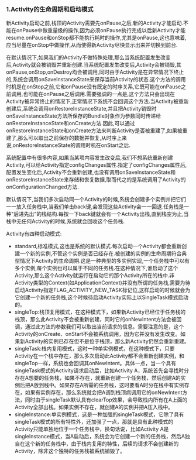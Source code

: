 ### 1.Activity的生命周期和启动模式

新Activity启动之前,栈顶的Activity需要先onPause之后,新的Activity才能启动.不能在onPause中做重量级的操作,因为必须onPause执行完成以后新Activity才能resume.onPause和onStop都不能执行耗时的操作,尤其是onPause,这也意味着,应当尽量在onStop中做操作,从而使得新Activity尽快显示出来并切换到前台.

在默认情况下,如果我们的Activity不做特殊处理,那么当系统配置发生改变后,Activity就会被销毁并重新创建.当系统配置发生改变后,Activity会被销毁,其onPause,onStop,onDestroy均会被调用,同时由于Activity是在异常情况下终止的,系统会调用onSaveInstanceState来保存当前Activity的状态.这个方法的调用时机是在onStop之前,它和onPause没有既定的时序关系,它既可能在onPause之前调用,也可能在onPause之后调用.需要强调的一点是,这个方法只会出现在Activity被异常终止的情况下,正常情况下系统不会回调这个方法.当Activity被重新创建后,系统会调用onRestoreInstanceState,并且把Activity销毁时onSaveInstanceState方法所保存的Bundle对象作为参数同时传递给onRestoreInstanceState和onCreate方法.因此,可以通过onRestoreInstanceState和onCreate方法来判断Activity是否被重建了,如果被重建了,那么可以取出之前保存的数据并恢复,从时序上来说,onRestoreInstanceState的调用时机在onStart之后.

系统配置中有很多内容,如果当某项内容发生改变后,我们不想系统重新创建Activity,可以给Activity指定configChanges属性.指定了configChanges属性后,配置发生变化后,Activity不会重新创建,也没有调用onSaveInstanceState和onRestoreInstanceState来存储和恢复数据,取而代之的是系统调用了Activity的onConfigurationChanged方法.

默认情况下,当我们多次启动同一个Activity的时候,系统会创建多个实例并把它们一一放入任务栈中,当我们单击back键,会发现这些Activity会一一回退.任务栈是一种"后进先出"的栈结构.每按一下back键就会有一个Activity出栈,直到栈空为止,当栈中无任何Activity的时候,系统就会回收这个任务栈.

Activity有四种启动模式:

+ standard,标准模式,这也是系统的默认模式.每次启动一个Activity都会重新创建一个新的实例,不管这个实例是否已经存在.被创建的实例的生命周期符合典型情况下Activity的生命周期.这是一种典型的多实例实现,一个任务栈中可以有多个实例,每个实例也可以属于不同的任务栈.在这种情况下,谁启动了这个Activity,那么这个Activity就运行在启动它的那个Activity所在的栈中.非Activity类型的Context(如ApplicationContext)并没有所谓的任务栈,需要为待启动Activity指定FLAG_ACTIVITY_NEW_TASK标记位,这样启动的时候就会为它创建一个新的任务栈,这个时候待启动Activity实际上以SingleTask模式启动的。
+ singleTop:栈顶复用模式，在这种模式下，如果新Activity已经位于任务栈的栈顶，那么此Activity不会被重新创建，同时它的onNewIntent方法会被回调，通过此方法的参数我们可以取出当前请求的信息。需要注意的是，这个Activity的onCreate、onStart不会被系统调用，因为它并没有发生改变。如果新Activity的实例已存在但不是位于栈顶，那么新Activity仍然会重新重建。
+ singleTask:栈内复用模式，这时一种单实例模式，在这种模式下，只要Activity在一个栈中存在，那么多次启动此Activity都不会重新创建实例，和singleTop一样，系统也会回调其onNewIntent。具体一点，当一个具有singleTask模式的Activity请求启动后，比如Activity A，系统首先会寻找时分存在A想要的任务栈，如果不存在，就重新创建一个任务栈，然后创建A的实例后把A放到栈中。如果存在A所需的任务栈，这时要看A时分在栈中有实例存在，如果有实例存在，那么系统就会把A调到栈顶病调用它的onNewIntent方法，同时由于singleTask默认具有clearTop效果，会导致栈内所有在A上面的Activity全部出栈。如果实例不存在，就创建A的实例并把A压入栈中。
+ singleInstance:单实例模式，这是一种加强的singleTask模式，它除了具有singleTask模式的所有特性外，还加强了一点，那就是具有此种模式的Activity只能单独地位于一个任务栈中，换句话说，比如Activity A是singleInstance模式，当A启动后，系统会为它创建一个新的任务栈，然后A独自在这个新的任务栈中，由于栈内复用的特性，后续的请求不会创建新的Activity，除非这个独特的任务栈被系统销毁了。
